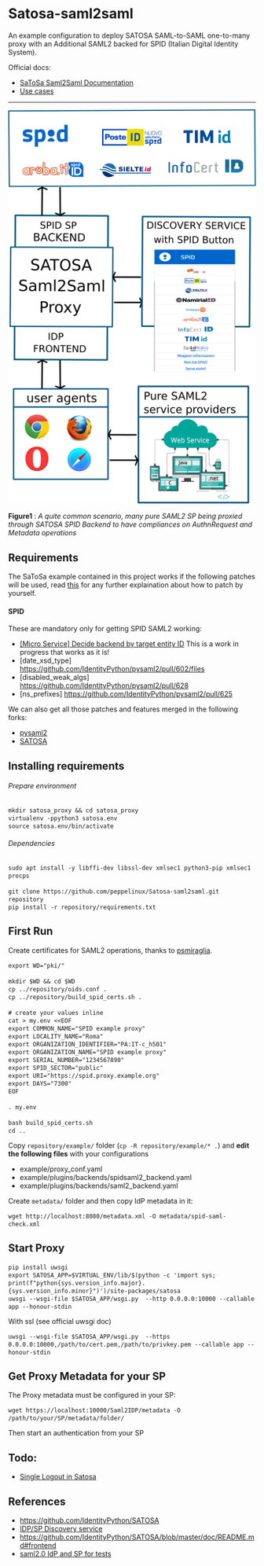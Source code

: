 # Satosa-saml2saml
An example configuration to deploy SATOSA SAML-to-SAML one-to-many proxy with an Additional SAML2 backed for SPID (Italian Digital Identity System).

Official docs:
- [SaToSa Saml2Saml Documentation](https://github.com/IdentityPython/SATOSA/blob/master/doc/one-to-many.md)
- [Use cases](https://github.com/IdentityPython/SATOSA/wiki#use-cases)

--------------------------------------

![big picture](gallery/spid_proxy.png)

**Figure1** : _A quite common scenario, many pure SAML2 SP being proxied through SATOSA SPID Backend to have compliances on AuthnRequest and Metadata operations_


## Requirements

The SaToSa example contained in this project works if the following patches will be used, 
read [this](README.idpy.forks.mngmnt.md) for any further explaination about how to patch by yourself.


#### SPID

These are mandatory only for getting SPID SAML2 working:

- [[Micro Service] Decide backend by target entity ID](https://github.com/IdentityPython/SATOSA/pull/220)
  This is a work in progress that works as it is!
- [date_xsd_type] https://github.com/IdentityPython/pysaml2/pull/602/files
- [disabled_weak_algs] https://github.com/IdentityPython/pysaml2/pull/628
- [ns_prefixes] https://github.com/IdentityPython/pysaml2/pull/625

We can also get all those patches and features merged in the following forks:
- [pysaml2](https://github.com/peppelinux/pysaml2/tree/pplnx-v6.5.0)
- [SATOSA](https://github.com/peppelinux/SATOSA/tree/pplnx-v7.0.1)


## Installing requirements

###### Prepare environment
````
mkdir satosa_proxy && cd satosa_proxy
virtualenv -ppython3 satosa.env
source satosa.env/bin/activate
````

###### Dependencies
````
sudo apt install -y libffi-dev libssl-dev xmlsec1 python3-pip xmlsec1 procps

git clone https://github.com/peppelinux/Satosa-saml2saml.git repository
pip install -r repository/requirements.txt
````

## First Run

Create certificates for SAML2 operations, thanks to [psmiraglia](https://github.com/psmiraglia/spid-compliant-certificates).
````
export WD="pki/"

mkdir $WD && cd $WD
cp ../repository/oids.conf .
cp ../repository/build_spid_certs.sh .

# create your values inline 
cat > my.env <<EOF
export COMMON_NAME="SPID example proxy"
export LOCALITY_NAME="Roma"
export ORGANIZATION_IDENTIFIER="PA:IT-c_h501"
export ORGANIZATION_NAME="SPID example proxy"
export SERIAL_NUMBER="1234567890"
export SPID_SECTOR="public"
export URI="https://spid.proxy.example.org"
export DAYS="7300"
EOF

. my.env

bash build_spid_certs.sh
cd ..
````

Copy `repository/example/` folder (`cp -R repository/example/* .`) and **edit the following files** with your configurations

- example/proxy_conf.yaml
- example/plugins/backends/spidsaml2_backend.yaml
- example/plugins/backends/saml2_backend.yaml

Create `metadata/` folder and  then copy IdP metadata in it:

````
wget http://localhost:8080/metadata.xml -O metadata/spid-saml-check.xml
````

## Start Proxy

````
pip install uwsgi
export SATOSA_APP=$VIRTUAL_ENV/lib/$(python -c 'import sys; print(f"python{sys.version_info.major}.{sys.version_info.minor}")')/site-packages/satosa
uwsgi --wsgi-file $SATOSA_APP/wsgi.py  --http 0.0.0.0:10000 --callable app --honour-stdin
````

With ssl (see official uwsgi doc)
````
uwsgi --wsgi-file $SATOSA_APP/wsgi.py  --https 0.0.0.0:10000,/path/to/cert.pem,/path/to/privkey.pem --callable app --honour-stdin
````

## Get Proxy Metadata for your SP

The Proxy metadata must be configured in your SP:
````
wget https://localhost:10000/Saml2IDP/metadata -O /path/to/your/SP/metadata/folder/
````
Then start an authentication from your SP

## Todo:

- [Single Logout in Satosa](https://github.com/IdentityPython/SATOSA/issues/211)


## References
- https://github.com/IdentityPython/SATOSA
- [IDP/SP Discovery service](https://medium.com/@sagarag/reloading-saml-idp-discovery-693b6bff45f0)
- https://github.com/IdentityPython/SATOSA/blob/master/doc/README.md#frontend
- [saml2.0 IdP and SP for tests](https://samltest.id/)
